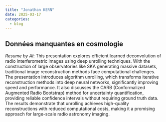 ```yaml
---
title: "Jonathan KERN"
date: 2025-03-17
categories:
  - blog
---
```


## Données manquantes en cosmologie

<div style="text-align:center">
<script defer class="speakerdeck-embed" data-id="13dc8b0964864cc095fc09c4769e9f79" data-ratio="1.7784313725490195" src="//speakerdeck.com/assets/embed.js"></script>
</div>


_Resume by AI_: This presentation explores efficient learned deconvolution of radio interferometric images using deep unrolling techniques. With the construction of large observatories like SKA generating massive datasets, traditional image reconstruction methods face computational challenges. The presentation introduces algorithm unrolling, which transforms iterative reconstruction methods into deep neural networks, significantly improving speed and performance. It also discusses the CARB (Conformalized Augmented Radio Bootstrap) method for uncertainty quantification, providing reliable confidence intervals without requiring ground truth data. The results demonstrate that unrolling achieves high-quality reconstructions with reduced computational costs, making it a promising approach for large-scale radio astronomy imaging.

